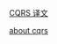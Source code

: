 [CQRS 译文](https://www.infoq.cn/article/WDLPjOsudOGa34JUTyS9)

[about cqrs](http://www.uml.org.cn/zjjs/201609221.asp)